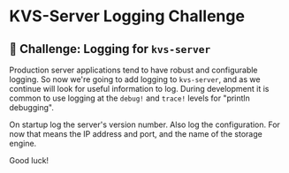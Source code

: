 # KVS-Server Logging Challenge

## 🧠 Challenge: Logging for `kvs-server`

Production server applications tend to have robust and configurable logging. So
now we're going to add logging to `kvs-server`, and as we continue will look
for useful information to log. During development it is common to use logging
at the `debug!` and `trace!` levels for "println debugging".

On startup log the server's version number. Also log the configuration. For now
that means the IP address and port, and the name of the storage engine.

Good luck!

